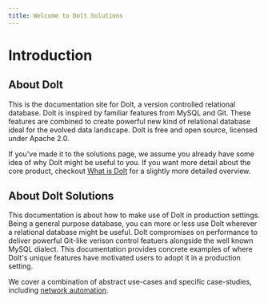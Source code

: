 ```yaml
---
title: Welcome to Dolt Solutions
---
```


# Introduction

## About Dolt

This is the documentation site for Dolt, a version controlled relational database. Dolt is inspired by familiar features from MySQL and Git. These features are combined to create powerful new kind of relational database ideal for the evolved data landscape. Dolt is free and open source, licensed under Apache 2.0.

If you've made it to the solutions page, we assume you already have some idea of why Dolt might be useful to you. If you want more detail about the core product, checkout [What is Dolt](https://docs.dolthub.com/introduction/what-is-dolt) for a slightly more detailed overview.

## About Dolt Solutions
This documentation is about how to make use of Dolt in production settings. Being a general purpose database, you can more or less use Dolt wherever a relational database might be useful. Dolt compromises on performance to deliver powerful Git-like verison control featuers alongside the well known MySQL dialect. This documentation provides concrete examples of where Dolt's unique features have motivated users to adopt it in a production setting.

We cover a combination of abstract use-cases and specific case-studies, including [network automation](case-studies/network-automation-with-nautobot-and-dolt.md).
